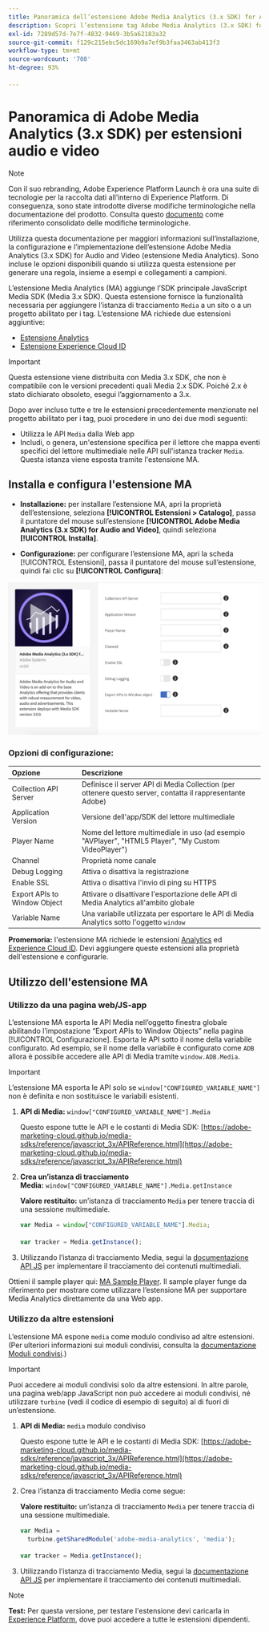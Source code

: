 ```yaml
---
title: Panoramica dell’estensione Adobe Media Analytics (3.x SDK) for Audio and Video
description: Scopri l’estensione tag Adobe Media Analytics (3.x SDK) for Audio and Video in Adobe Experience Platform.
exl-id: 7289d57d-7e7f-4832-9469-3b5a62183a32
source-git-commit: f129c215ebc5dc169b9a7ef9b3faa3463ab413f3
workflow-type: tm+mt
source-wordcount: '708'
ht-degree: 93%

---
```


# Panoramica di Adobe Media Analytics (3.x SDK) per estensioni audio e video

>[!NOTE]
>
>Con il suo rebranding, Adobe Experience Platform Launch è ora una suite di tecnologie per la raccolta dati all’interno di Experience Platform. Di conseguenza, sono state introdotte diverse modifiche terminologiche nella documentazione del prodotto. Consulta questo [documento](../../../term-updates.md) come riferimento consolidato delle modifiche terminologiche.

Utilizza questa documentazione per maggiori informazioni sull’installazione, la configurazione e l’implementazione dell’estensione Adobe Media Analytics (3.x SDK) for Audio and Video (estensione Media Analytics). Sono incluse le opzioni disponibili quando si utilizza questa estensione per generare una regola, insieme a esempi e collegamenti a campioni.

L’estensione Media Analytics (MA) aggiunge l’SDK principale JavaScript Media SDK (Media 3.x SDK). Questa estensione fornisce la funzionalità necessaria per aggiungere l’istanza di tracciamento `Media` a un sito o a un progetto abilitato per i tag. L’estensione MA richiede due estensioni aggiuntive:

* [Estensione Analytics](../analytics/overview.md)
* [Estensione Experience Cloud ID](../id-service/overview.md)

>[!IMPORTANT]
>
>Questa estensione viene distribuita con Media 3.x SDK, che non è compatibile con le versioni precedenti quali Media 2.x SDK. Poiché 2.x è stato dichiarato obsoleto, esegui l’aggiornamento a 3.x.

Dopo aver incluso tutte e tre le estensioni precedentemente menzionate nel progetto abilitato per i tag, puoi procedere in uno dei due modi seguenti:

* Utilizza le API `Media` dalla Web app
* Includi, o genera, un&#39;estensione specifica per il lettore che mappa eventi specifici del lettore multimediale nelle API sull&#39;istanza tracker `Media`. Questa istanza viene esposta tramite l&#39;estensione MA.

## Installa e configura l&#39;estensione MA

* **Installazione:** per installare l’estensione MA, apri la proprietà dell’estensione, seleziona **[!UICONTROL Estensioni > Catalogo]**, passa il puntatore del mouse sull’estensione **[!UICONTROL Adobe Media Analytics (3.x SDK) for Audio and Video]**, quindi seleziona **[!UICONTROL Installa]**.

* **Configurazione:** per configurare l’estensione MA, apri la scheda [!UICONTROL Estensioni], passa il puntatore del mouse sull’estensione, quindi fai clic su **[!UICONTROL Configura]**:

![Configurazione dell&#39;estensione MA](../../../images/ext-ma-config.png)

### Opzioni di configurazione:

| Opzione | Descrizione |
| :--- | :--- |
| Collection API Server | Definisce il server API di Media Collection (per ottenere questo server, contatta il rappresentante Adobe) |
| Application Version | Versione dell&#39;app/SDK del lettore multimediale |
| Player Name | Nome del lettore multimediale in uso (ad esempio &quot;AVPlayer&quot;, &quot;HTML5 Player&quot;, &quot;My Custom VideoPlayer&quot;) |
| Channel | Proprietà nome canale |
| Debug Logging | Attiva o disattiva la registrazione |
| Enable SSL | Attiva o disattiva l&#39;invio di ping su HTTPS |
| Export APIs to Window Object | Attivare o disattivare l&#39;esportazione delle API di Media Analytics all&#39;ambito globale |
| Variable Name | Una variabile utilizzata per esportare le API di Media Analytics sotto l&#39;oggetto `window` |

**Promemoria:** l&#39;estensione MA richiede le estensioni [Analytics](../analytics/overview.md) ed [Experience Cloud ID](../id-service/overview.md). Devi aggiungere queste estensioni alla proprietà dell&#39;estensione e configurarle.

## Utilizzo dell&#39;estensione MA

### Utilizzo da una pagina web/JS-app

L’estensione MA esporta le API Media nell’oggetto finestra globale abilitando l’impostazione “Export APIs to Window Objects” nella pagina [!UICONTROL Configurazione]. Esporta le API sotto il nome della variabile configurato. Ad esempio, se il nome della variabile è configurato come `ADB` allora è possibile accedere alle API di Media tramite `window.ADB.Media`.

>[!IMPORTANT]
>
>L’estensione MA esporta le API solo se `window["CONFIGURED_VARIABLE_NAME"]` non è definita e non sostituisce le variabili esistenti.

1. **API di Media:** `window["CONFIGURED_VARIABLE_NAME"].Media`

   Questo espone tutte le API e le costanti di Media SDK: [https://adobe-marketing-cloud.github.io/media-sdks/reference/javascript_3x/APIReference.html](https://adobe-marketing-cloud.github.io/media-sdks/reference/javascript_3x/APIReference.html)

1. **Crea un’istanza di tracciamento Media:** `window["CONFIGURED_VARIABLE_NAME"].Media.getInstance`

   **Valore restituito:** un’istanza di tracciamento `Media` per tenere traccia di una sessione multimediale.

   ```javascript
   var Media = window["CONFIGURED_VARIABLE_NAME"].Media;
   
   var tracker = Media.getInstance();
   ```

1. Utilizzando l’istanza di tracciamento Media, segui la [documentazione API JS](https://adobe-marketing-cloud.github.io/media-sdks/reference/javascript_3x/index.html) per implementare il tracciamento dei contenuti multimediali.

Ottieni il sample player qui: [MA Sample Player](https://github.com/Adobe-Marketing-Cloud/media-sdks/tree/master/samples/launch/js/3.x). Il sample player funge da riferimento per mostrare come utilizzare l’estensione MA per supportare Media Analytics direttamente da una Web app.


### Utilizzo da altre estensioni

L’estensione MA espone `media` come modulo condiviso ad altre estensioni. (Per ulteriori informazioni sui moduli condivisi, consulta la [documentazione Moduli condivisi](../../../extension-dev/web/shared.md).)

>[!IMPORTANT]
>
>Puoi accedere ai moduli condivisi solo da altre estensioni. In altre parole, una pagina web/app JavaScript non può accedere ai moduli condivisi, né utilizzare `turbine` (vedi il codice di esempio di seguito) al di fuori di un’estensione.

1. **API di Media:** `media` modulo condiviso

   Questo espone tutte le API e le costanti di Media SDK: [https://adobe-marketing-cloud.github.io/media-sdks/reference/javascript_3x/APIReference.html](https://adobe-marketing-cloud.github.io/media-sdks/reference/javascript_3x/APIReference.html)

1. Crea l’istanza di tracciamento Media come segue:

   **Valore restituito:** un’istanza di tracciamento `Media` per tenere traccia di una sessione multimediale.

   ```javascript
   var Media =
     turbine.getSharedModule('adobe-media-analytics', 'media');
   
   var tracker = Media.getInstance();
   ```

1. Utilizzando l’istanza di tracciamento Media, segui la [documentazione API JS](https://adobe-marketing-cloud.github.io/media-sdks/reference/javascript_3x/index.html) per implementare il tracciamento dei contenuti multimediali.

>[!NOTE]
>
>**Test:** Per questa versione, per testare l&#39;estensione devi caricarla in [Experience Platform](../../../extension-dev/submit/upload-and-test.md), dove puoi accedere a tutte le estensioni dipendenti.
